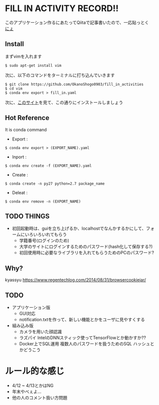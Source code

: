 # FILL IN ACTIVITY RECORD!!
このアプリケーション作るにあたってQiitaで記事書いたので、一応貼っとく  
[にょ](https://github.com/OkanoShogo0903/fill_in_activities)
## Install  
まずvimを入れます  
~~~
$ sudo apt-get install vim
~~~
次に、以下のコマンドをターミナルに打ち込んでいきます
~~~
$ git clone https://github.com/OkanoShogo0903/fill_in_activities
$ cd vim
$ conda env export > fill_in.yaml
~~~
次に、[このサイト](http://vaaaaaanquish.hatenablog.com/entry/2017/06/06/194546)を見て、この通りにインストールしましょう

## Hot Reference  
It is conda command 

* Export : 
~~~
$ conda env export > (EXPORT_NAME).yaml
~~~
* Inport : 
~~~
$ conda env create -f (EXPORT_NAME).yaml
~~~
* Create :
~~~
$ conda create -n py27 python=2.7 package_name
~~~
* Deleat :
~~~
$ conda env remove -n (EXPORT_NAME)
~~~

## TODO THINGS
- 初回起動時は、guiを立ち上げるか、localhostでなんかするかにして、フォームにいろいろいれてもらう
  - 学籍番号(ログインのため)
  - 大学のサイトにログインするためのパスワード(hash化して保存する?)
  - 初回使用時に必要なライブラリを入れてもらうためのPCのパスワード?
## Why?
kyassyu
https://www.regentechlog.com/2014/08/31/browsercookiejar/

## TODO
- アプリケーション版
  - GUI対応
  - notification.txtを作って、新しい機能とかをユーザに見やすくする
- 組み込み版
  - カメラを用いた顔認識
  - ラズパイ
    IntelのDNNスティック使ってTensorFlowとか動かすか??
  - Docker上でSQL運用
    複数人のパスワードを扱うためのSQL
    ハッシュとかどうこう
# ルール的な感じ
- 4/12 ~ 4/13とかはNG
- 年末やべぇよ...
- 他の人のコメント扱い方問題

